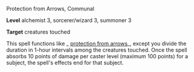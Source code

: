 Protection from Arrows, Communal

**Level** alchemist 3, sorcerer/wizard 3, summoner 3

**Target** creatures touched

This spell functions like _ [protection from arrows](/pathfinderRPG/prd/spells/protectionFromArrows.html#_protection-from-arrows)_, except you divide the duration in 1-hour intervals among the creatures touched. Once the spell absorbs 10 points of damage per caster level (maximum 100 points) for a subject, the spell's effects end for that subject.

